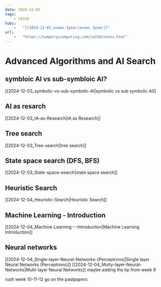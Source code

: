 ```yaml
---
date: 2024-12-03 
tags: 
    - CA318
hubs: 
    -   "[[2024-12-03_exams-3year|exams 3year]]"
url:
    -   "https://humphryscomputing.com/ca318/notes.html"
---
```


# Advanced Algorithms and AI Search

## symbloic AI vs sub-symbloic AI?
[[2024-12-03_symbolic-vs-sub-symbolic-AI|symbolic vs sub symbolic AI]]

## AI as resarch
[[2024-12-03_IA-as-Research|IA as Research]]

## Tree search
[[2024-12-03_Tree-search|tree search]]

## State space search (DFS, BFS)
[[2024-12-03_State-space-search|state space search]]

## Heuristic Search
[[2024-12-04_Heuristic-Search|Heuristic Search]]

## Machine Learning - Introduction 
[[2024-12-04_Machine-Learning---Introduction|Machine Learning   Introduction]]

## Neural networks
[[2024-12-04_Single-layer-Neural-Networks-(Perceptrons)|Single layer Neural Networks (Perceptrons)]]
[[2024-12-04_Multy-layer-Neural-Networks|Multi-layer Neural Networks]]
maybe adding the tip from week 9

rush week 10-11-12
go on the pastpapers
